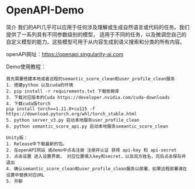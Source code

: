 # OpenAPI-Demo

简介
我们的API几乎可以应用于任何涉及理解或生成自然语言或代码的任务。我们提供了一系列具有不同参数级别的模型，
适用于不同的任务，以及微调您自己的自定义模型的能力。这些模型可用于从内容生成到语义搜索和分类的所有内容。

openAPI网址：https://openapi.singularity-ai.com

Demo使用教程：
    
    首先需要搭建本地或者远程的semantic_score_clean和user_profile_clean服务
    1. 搭建python 以及cuda的环境 
    2. pip install -r requirements.txt 下载依赖库
    3. 下载对应版本的Cuda https://developer.nvidia.com/cuda-downloads
    4. 下载cuda版torch 
    pip install torch==1.11.0+cu115 -f https://download.pytorch.org/whl/torch_stable.html
    5. python server_v3.py 启动本地服务user_profile_clean
    6. python semantic_score_api.py 启动本地服务semantic_score_clean
    
    Unity版：
    1. Release中下载最新的包。
    2. 在openAPI网站 或demo中点击注册 注册并认证 获得 api-key 和 api-secret
    3. 点击设置 进入设置界面， 对应位置填入key和secret，以及双方姓名，完后点击保存并退出
    4. 确认semantic_score_clean和user_profile_clean服务以部署，如果远程部署请在设置中替换对应URL
    5. 开聊
    
